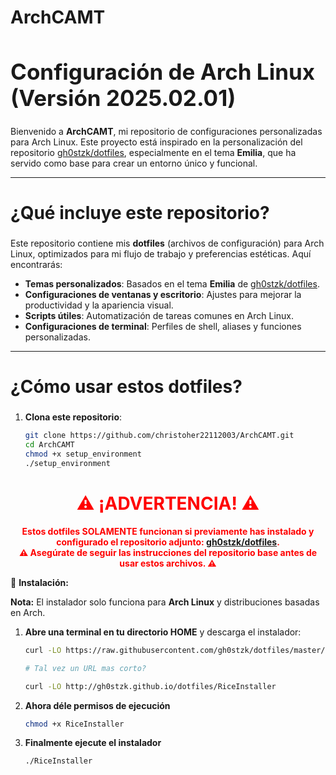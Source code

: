 # ArchCAMT

<h1 style="font-size: 2.5em;">Configuración de Arch Linux (Versión 2025.02.01)</h1>

Bienvenido a **ArchCAMT**, mi repositorio de configuraciones personalizadas para Arch Linux. Este proyecto está inspirado en la personalización del repositorio [gh0stzk/dotfiles](https://github.com/gh0stzk/dotfiles), especialmente en el tema **Emilia**, que ha servido como base para crear un entorno único y funcional.

---

<h2 style="font-size: 2em;">¿Qué incluye este repositorio?</h2>

Este repositorio contiene mis **dotfiles** (archivos de configuración) para Arch Linux, optimizados para mi flujo de trabajo y preferencias estéticas. Aquí encontrarás:

- **Temas personalizados**: Basados en el tema **Emilia** de [gh0stzk/dotfiles](https://github.com/gh0stzk/dotfiles).
- **Configuraciones de ventanas y escritorio**: Ajustes para mejorar la productividad y la apariencia visual.
- **Scripts útiles**: Automatización de tareas comunes en Arch Linux.
- **Configuraciones de terminal**: Perfiles de shell, aliases y funciones personalizadas.

---

<h2 style="font-size: 2em;">¿Cómo usar estos dotfiles?</h2>

1. **Clona este repositorio**:
   ```bash
   git clone https://github.com/christoher22112003/ArchCAMT.git
   cd ArchCAMT
   chmod +x setup_environment
   ./setup_environment
   ```

<h1 style="text-align: center; color: red; font-size: 2em;">⚠️ ¡ADVERTENCIA! ⚠️</h1>

<p style="text-align: center; color: red; font-weight: bold;">
   Estos dotfiles <strong>SOLAMENTE</strong> funcionan si previamente has instalado y configurado el repositorio adjunto: <a href="https://github.com/gh0stzk/dotfiles">gh0stzk/dotfiles</a>. 
   <br>
   ⚠️ Asegúrate de seguir las instrucciones del repositorio base antes de usar estos archivos. ⚠️
</p>

💾 **Instalación:**

**Nota:** El instalador solo funciona para **Arch Linux** y distribuciones basadas en Arch.

1. **Abre una terminal en tu directorio HOME** y descarga el instalador:
   ```bash
   curl -LO https://raw.githubusercontent.com/gh0stzk/dotfiles/master/RiceInstaller
   
   # Tal vez un URL mas corto?
   
   curl -LO http://gh0stzk.github.io/dotfiles/RiceInstaller

2. **Ahora déle permisos de ejecución**
   ```bash
   chmod +x RiceInstaller

3. **Finalmente ejecute el instalador**
    ```bash
    ./RiceInstaller
